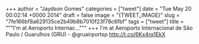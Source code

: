 
+++
author = "Jaydson Gomes"
categories = ["tweet"]
date = "Tue May 20 00:02:14 +0000 2014"
draft = false
image = "{TWEET_IMAGE}"
slug = "7fe166bf8a629135ce2b49b8b7010f23f78c6fbf"
tags = ["tweet"]
title = """I'm at Aeroporto Internac..."""
+++
I'm at Aeroporto Internacional de São Paulo / Guarulhos (GRU) - @gruairportsp http://t.co/6Kx4rq1EkX
